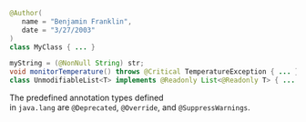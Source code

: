 ```java
@Author(
   name = "Benjamin Franklin",
   date = "3/27/2003"
)
class MyClass { ... }

myString = (@NonNull String) str;
void monitorTemperature() throws @Critical TemperatureException { ... }
class UnmodifiableList<T> implements @Readonly List<@Readonly T> { ... }
```

The predefined annotation types defined in `java.lang` are `@Deprecated`, `@Override`, and `@SuppressWarnings`.